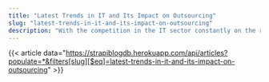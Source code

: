 ```yaml
---
title: "Latest Trends in IT and Its Impact on Outsourcing"
slug: "latest-trends-in-it-and-its-impact-on-outsourcing"
description: "With the competition in the IT sector constantly on the rise, companies are becoming increasingly reliant on outsourced services."
---
```


{{< article data="https://strapiblogdb.herokuapp.com/api/articles?populate=*&filters[slug][$eq]=latest-trends-in-it-and-its-impact-on-outsourcing" >}}
